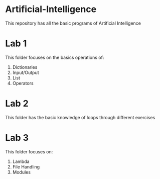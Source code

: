 # Artificial-Intelligence
This repository has all the basic programs of Artificial Intelligence
# Lab 1
 This folder focuses on the basics operations of:
   1. Dictionaries
   2. Input/Output
   3. List
   4. Operators
# Lab 2
  This folder has the basic knowledge of loops through different exercises
# Lab 3
This folder focuses on:
 1. Lambda
 2. File Handling
 3. Modules
